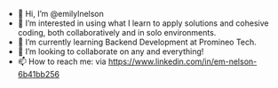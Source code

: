 - 👋 Hi, I’m @emilylnelson
- 👀 I’m interested in using what I learn to apply solutions and cohesive coding, both collaboratively and in solo environments.
- 🌱 I’m currently learning Backend Development at Promineo Tech.
- 💞️ I’m looking to collaborate on any and everything!
- 📫 How to reach me: via https://www.linkedin.com/in/em-nelson-6b41bb256 

<!---
emilylnelson/emilylnelson is a ✨ special ✨ repository because its `README.md` (this file) appears on your GitHub profile.
You can click the Preview link to take a look at your changes.
--->
